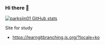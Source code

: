 ### Hi there 👋

[![parksjin01 GitHub stats](https://github-readme-stats.vercel.app/api?username=parksjin01)](https://github.com/anuraghazra/github-readme-stats)


<!--
**parksjin01/parksjin01** is a ✨ _special_ ✨ repository because its `README.md` (this file) appears on your GitHub profile.

Here are some ideas to get you started:

- 🔭 I’m currently working on ...
- 🌱 I’m currently learning ...
- 👯 I’m looking to collaborate on ...
- 🤔 I’m looking for help with ...
- 💬 Ask me about ...
- 📫 How to reach me: ...
- 😄 Pronouns: ...
- ⚡ Fun fact: ...
-->

Site for study
- https://learngitbranching.js.org/?locale=ko
